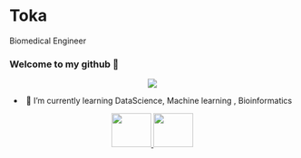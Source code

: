 # Toka
Biomedical Engineer
### Welcome to my github 👋


<div id="header" align="center">


<div id="header" align="center">
  <img src="https://media.giphy.com/media/L1R1tvI9svkIWwpVYr/giphy.gif">
  

- 🌱 I’m currently learning DataScience, Machine learning , Bioinformatics


<div id="badges">
<a href="https://www.linkedin.com/in/toka-mamdouh/">
    <img src="https://logos-world.net/wp-content/uploads/2020/05/Linkedin-Logo.png" width=70 height=60/>
  </a>
  <a href="https://www.kaggle.com/tokamamdouh">
    <img src="https://cdn.icon-icons.com/icons2/2699/PNG/512/kaggle_logo_icon_168474.png" width=70 height=60/>
  </a>
 
</div>
</div>
